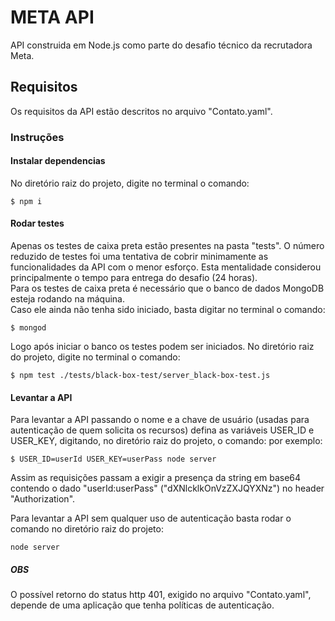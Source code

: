 # META API

API construida em Node.js como parte do desafio técnico da recrutadora Meta.

## Requisitos

Os requisitos da API estão descritos no arquivo "Contato.yaml".

### Instruções

#### Instalar dependencias

No diretório raiz do projeto, digite no terminal o comando:
```
$ npm i
```

#### Rodar testes

Apenas os testes de caixa preta estão presentes na pasta "tests". O número reduzido de testes foi uma tentativa de cobrir minimamente as funcionalidades da API com o menor esforço. Esta mentalidade considerou principalmente o tempo para entrega do desafio (24 horas).   
Para os testes de caixa preta é necessário que o banco de dados MongoDB esteja rodando na máquina.   
Caso ele ainda não tenha sido iniciado, basta digitar no terminal o comando:

```
$ mongod
```
Logo após iniciar o banco os testes podem ser iniciados. No diretório raiz do projeto, digite no terminal o comando:
```
$ npm test ./tests/black-box-test/server_black-box-test.js
```

#### Levantar a API

Para levantar a API passando o nome e a chave de usuário (usadas para autenticação de quem solicita os recursos) defina as variáveis USER_ID e USER_KEY, digitando, no diretório raiz do projeto, o comando: por exemplo:
```
$ USER_ID=userId USER_KEY=userPass node server
```
Assim as requisições passam a exigir a presença da string em base64 contendo o dado "userId:userPass" ("dXNlcklkOnVzZXJQYXNz") no header "Authorization".   

Para levantar a API sem qualquer uso de autenticação basta rodar o comando no diretório raiz do projeto:
```
node server
```

##### OBS

O possível retorno do status http 401, exigido no arquivo "Contato.yaml", depende de uma aplicação que tenha políticas de autenticação.